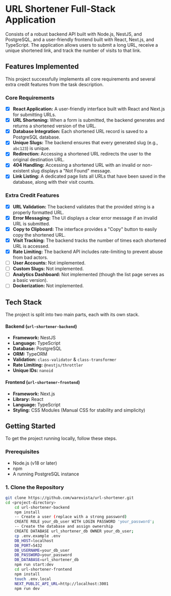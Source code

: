 # URL Shortener Full-Stack Application
Consists of a robust backend API built with Node.js, NestJS, and PostgreSQL, and a user-friendly frontend built with React, Next.js, and TypeScript.
The application allows users to submit a long URL, receive a unique shortened link, and track the number of visits to that link.
## Features Implemented
This project successfully implements all core requirements and several extra credit features from the task description.
### Core Requirements
- [x] **React Application:** A user-friendly interface built with React and Next.js for submitting URLs.
- [x] **URL Shortening:** When a form is submitted, the backend generates and returns a shortened version of the URL.
- [x] **Database Integration:** Each shortened URL record is saved to a PostgreSQL database.
- [x] **Unique Slugs:** The backend ensures that every generated slug (e.g., `abc123`) is unique.
- [x] **Redirection:** Accessing a shortened URL redirects the user to the original destination URL.
- [x] **404 Handling:** Accessing a shortened URL with an invalid or non-existent slug displays a "Not Found" message.
- [x] **Link Listing:** A dedicated page lists all URLs that have been saved in the database, along with their visit counts.
### Extra Credit Features
- [x] **URL Validation:** The backend validates that the provided string is a properly formatted URL.
- [x] **Error Messaging:** The UI displays a clear error message if an invalid URL is submitted.
- [x] **Copy to Clipboard:** The interface provides a "Copy" button to easily copy the shortened URL.
- [x] **Visit Tracking:** The backend tracks the number of times each shortened URL is accessed.
- [x] **Rate Limiting:** The backend API includes rate-limiting to prevent abuse from bad actors.
- [ ] **User Accounts:** Not implemented.
- [ ] **Custom Slugs:** Not implemented.
- [ ] **Analytics Dashboard:** Not implemented (though the list page serves as a basic version).
- [ ] **Dockerization:** Not implemented.
## Tech Stack
The project is split into two main parts, each with its own stack.
#### Backend (`url-shortener-backend`)
- **Framework:** NestJS
- **Language:** TypeScript
- **Database:** PostgreSQL
- **ORM:** TypeORM
- **Validation:** `class-validator` & `class-transformer`
- **Rate Limiting:** `@nestjs/throttler`
- **Unique IDs:** `nanoid`
#### Frontend (`url-shortener-frontend`)
- **Framework:** Next.js
- **Library:** React
- **Language:** TypeScript
- **Styling:** CSS Modules (Manual CSS for stability and simplicity)
## Getting Started
To get the project running locally, follow these steps.
### Prerequisites
- Node.js (v18 or later)
- npm
- A running PostgreSQL instance
### 1. Clone the Repository
```bash
git clone https://github.com/warevista/url-shortener.git
cd <project-directory>
    cd url-shortener-backend
    npm install
    -- Create a user (replace with a strong password)
    CREATE ROLE your_db_user WITH LOGIN PASSWORD 'your_password';
    -- Create the database and assign ownership
    CREATE DATABASE url_shortener_db OWNER your_db_user;
    cp .env.example .env
    DB_HOST=localhost
    DB_PORT=5432
    DB_USERNAME=your_db_user
    DB_PASSWORD=your_password
    DB_DATABASE=url_shortener_db
    npm run start:dev
    cd url-shortener-frontend
    npm install
    touch .env.local
    NEXT_PUBLIC_API_URL=http://localhost:3001
    npm run dev
